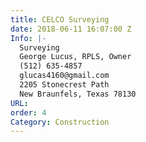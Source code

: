```yaml
---
title: CELCO Surveying
date: 2018-06-11 16:07:00 Z
Info: |-
  Surveying
  George Lucus, RPLS, Owner
  (512) 635-4857
  glucas4160@gmail.com
  2205 Stonecrest Path
  New Braunfels, Texas 78130
URL: 
order: 4
Category: Construction
---
```


